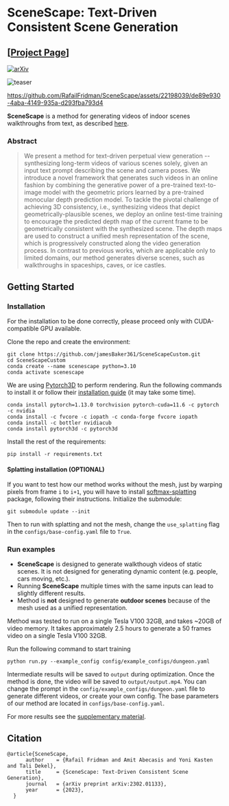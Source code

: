 # SceneScape: Text-Driven Consistent Scene Generation
## [<a href="https://scenescape.github.io/" target="_blank">Project Page</a>]

[![arXiv](https://img.shields.io/badge/arXiv-SceneScape-b31b1b.svg)](https://arxiv.org/abs/2302.01133)

[//]: # (image is in teaser.png)
![teaser](assets/teaser.png)




https://github.com/RafailFridman/SceneScape/assets/22198039/de89e930-4aba-4149-935a-d293fba793d4




**SceneScape** is a method for  generating videos of indoor scenes walkthroughs from text, as described <a href="https://arxiv.org/abs/2302.01133" target="_blank">here</a>.
### Abstract
>We present a method for text-driven perpetual view generation -- synthesizing long-term videos of various scenes solely, given an input text prompt describing the scene and camera poses. We introduce a novel framework that generates such videos in an online fashion by combining the generative power of a pre-trained text-to-image model with the geometric priors learned by a pre-trained monocular depth prediction model. To tackle the pivotal challenge of achieving 3D consistency, i.e., synthesizing videos that depict geometrically-plausible scenes, we deploy an online test-time training to encourage the predicted depth map of the current frame to be geometrically consistent with the synthesized scene. The depth maps are used to construct a unified mesh representation of the scene, which is progressively constructed along the video generation process. In contrast to previous works, which are applicable only to limited domains, our method generates diverse scenes, such as walkthroughs in spaceships, caves, or ice castles.


## Getting Started
### Installation
For the installation to be done correctly, please proceed only with CUDA-compatible GPU available.

Clone the repo and create the environment:
```
git clone https://github.com/jamesBaker361/SceneScapeCustom.git
cd SceneScapeCustom
conda create --name scenescape python=3.10
conda activate scenescape 
```
We are using  <a href="https://github.com/facebookresearch/pytorch3d" target="_blank">Pytorch3D</a> to perform rendering.
Run the following commands to install it or follow their <a href="https://github.com/facebookresearch/pytorch3d/blob/main/INSTALL.md" target="_blank">installation guide</a> (it may take some time).
```
conda install pytorch=1.13.0 torchvision pytorch-cuda=11.6 -c pytorch -c nvidia
conda install -c fvcore -c iopath -c conda-forge fvcore iopath
conda install -c bottler nvidiacub
conda install pytorch3d -c pytorch3d
```
Install the rest of the requirements:
```
pip install -r requirements.txt
```
#### Splatting installation (OPTIONAL)
If you want to test how our method works without the mesh, just by warping pixels from frame `i` to `i+1`, you will have to install <a href="https://github.com/sniklaus/softmax-splatting" target="_blank">softmax-splatting</a> package, following their instructions.
Initialize the submodule:
```
git submodule update --init
```
Then to run with splatting and not the mesh, change the `use_splatting` flag in the `configs/base-config.yaml` file to `True`.

### Run examples 
* **SceneScape** is designed to generate walkthough videos of static scenes. It is not designed for generating dynamic content (e.g. people, cars moving, etc.).
* Running **SceneScape** multiple times with the same inputs can lead to slightly different results.
* Method is **not** designed to generate **outdoor scenes** because of the mesh used as a unified representation.

Method was tested to run on a single Tesla V100 32GB, and takes ~20GB of video memory.
It takes approximately 2.5 hours to generate a 50 frames video on a single Tesla V100 32GB.

Run the following command to start training
```
python run.py --example_config config/example_configs/dungeon.yaml
```

Intermediate results will be saved to `output` during optimization. Once the method is done, the video will be saved to `output/output.mp4`.
You can change the prompt in the `config/example_configs/dungeon.yaml` file to generate different videos, or create your own config. The base parameters of our method are located in `configs/base-config.yaml`.

For more results see the [supplementary material](https://scenescape.github.io/sm/index.html).



## Citation
```
@article{SceneScape,
      author    = {Rafail Fridman and Amit Abecasis and Yoni Kasten and Tali Dekel},
      title     = {SceneScape: Text-Driven Consistent Scene Generation},
      journal   = {arXiv preprint arXiv:2302.01133},
      year      = {2023},
  }
```

